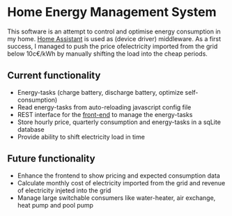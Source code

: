 # Home Energy Management System

This software is an attempt to control and optimise energy consumption in my home.  [Home Assistant](https://www.home-assistant.io/) is used as (device driver) middleware.
As a first success, I managed to push the price ofelectricity imported from the grid below 10c€/kWh by manually shifting the load into the cheap periods.

## Current functionality
- Energy-tasks (charge battery, discharge battery, optimize self-consumption)
- Read energy-tasks from auto-reloading javascript config file
- REST interface for the [front-end](https://github.com/stefaanv/energy-control) to manage the energy-tasks
- Store hourly price, quarterly consumption and energy-tasks in a sqLite database
- Provide ability to shift electricity load in time

## Future functionality
- Enhance the frontend to show pricing and expected consumption data
- Calculate monthly cost of electricity imported from the grid and revenue of electricity injeted into the grid
- Manage large switchable consumers like water-heater, air exchange, heat pump and pool pump